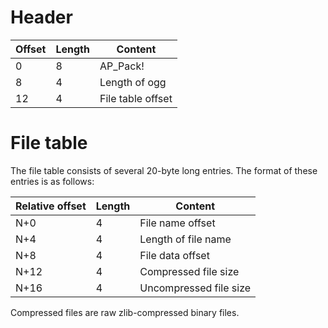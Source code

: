 Header
======

| Offset | Length | Content           |
|--------|--------|-------------------|
| 0      | 8      | AP_Pack!          |
| 8      | 4      | Length of ogg     |
| 12     | 4      | File table offset |

File table
==========

The file table consists of several 20-byte long entries. The format of these entries is as follows:

| Relative offset | Length | Content                |
|-----------------|--------|------------------------|
| N+0             | 4      | File name offset       |
| N+4             | 4      | Length of file name    |
| N+8             | 4      | File data offset       |
| N+12            | 4      | Compressed file size   |
| N+16            | 4      | Uncompressed file size |

Compressed files are raw zlib-compressed binary files.


